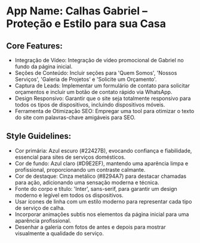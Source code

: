 # **App Name**: Calhas Gabriel – Proteção e Estilo para sua Casa

## Core Features:

- Integração de Vídeo: Integração de vídeo promocional de Gabriel no fundo da página inicial.
- Seções de Conteúdo: Incluir seções para 'Quem Somos', 'Nossos Serviços', 'Galeria de Projetos' e 'Solicite um Orçamento'.
- Captura de Leads: Implementar um formulário de contato para solicitar orçamentos e incluir um botão de contato rápido via WhatsApp.
- Design Responsivo: Garantir que o site seja totalmente responsivo para todos os tipos de dispositivos, incluindo dispositivos móveis.
- Ferramenta de Otimização SEO: Empregar uma tool para otimizar o texto do site com palavras-chave amigáveis para SEO.

## Style Guidelines:

- Cor primária: Azul escuro (#22427B), evocando confiança e fiabilidade, essencial para sites de serviços domésticos.
- Cor de fundo: Azul claro (#D9E2EF), mantendo uma aparência limpa e profissional, proporcionando um contraste calmante.
- Cor de destaque: Cinza metálico (#8294A7) para destacar chamadas para ação, adicionando uma sensação moderna e técnica.
- Fonte do corpo e título: 'Inter', sans-serif, para garantir um design moderno e legível em todos os dispositivos.
- Usar ícones de linha com um estilo moderno para representar cada tipo de serviço de calha.
- Incorporar animações subtis nos elementos da página inicial para uma aparência profissional.
- Desenhar a galeria com fotos de antes e depois para mostrar visualmente a qualidade do serviço.